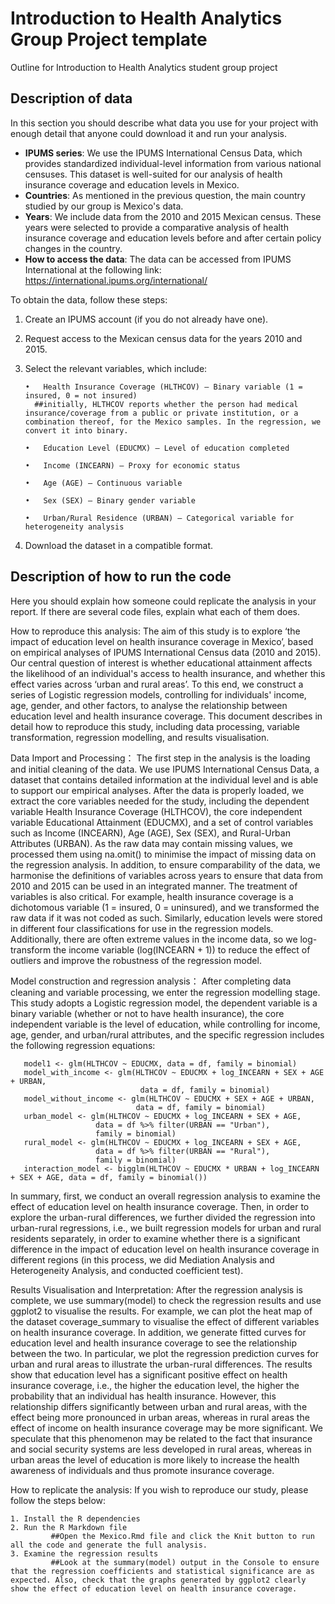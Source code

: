 # Introduction to Health Analytics Group Project template
Outline for Introduction to Health Analytics student group project

## Description of data
In this section you should describe what data you use for your project with enough detail that anyone could download it and run your analysis.
- **IPUMS series**: We use the IPUMS International Census Data, which provides standardized individual-level information from various national censuses. This dataset is well-suited for our analysis of health insurance coverage and education levels in Mexico.
- **Countries**: As mentioned in the previous question, the main country studied by our group is Mexico's data.
- **Years**: We include data from the 2010 and 2015 Mexican census. These years were selected to provide a comparative analysis of health insurance coverage and education levels before and after certain policy changes in the country.
- **How to access the data**: The data can be accessed from IPUMS International at the following link:
https://international.ipums.org/international/

To obtain the data, follow these steps:
1.	Create an IPUMS account (if you do not already have one).
 
2.	Request access to the Mexican census data for the years 2010 and 2015.
 
3.	Select the relevant variables, which include:

        •	Health Insurance Coverage (HLTHCOV) – Binary variable (1 = insured, 0 = not insured) 
	      ##initially, HLTHCOV reports whether the person had medical insurance/coverage from a public or private institution, or a combination thereof, for the Mexico samples. In the regression, we convert it into binary.

        •	Education Level (EDUCMX) – Level of education completed
	
        •	Income (INCEARN) – Proxy for economic status
	
        •	Age (AGE) – Continuous variable
	
        •	Sex (SEX) – Binary gender variable
	
        •	Urban/Rural Residence (URBAN) – Categorical variable for heterogeneity analysis
	
 4.	Download the dataset in a compatible format.

## Description of how to run the code
Here you should explain how someone could replicate the analysis in your report. If there are several code files, explain what each of them does.

How to reproduce this analysis:
The aim of this study is to explore ‘the impact of education level on health insurance coverage in Mexico’, based on empirical analyses of IPUMS International Census data (2010 and 2015). Our central question of interest is whether educational attainment affects the likelihood of an individual's access to health insurance, and whether this effect varies across ‘urban and rural areas’. To this end, we construct a series of Logistic regression models, controlling for individuals' income, age, gender, and other factors, to analyse the relationship between education level and health insurance coverage. This document describes in detail how to reproduce this study, including data processing, variable transformation, regression modelling, and results visualisation.

Data Import and Processing：
The first step in the analysis is the loading and initial cleaning of the data. We use IPUMS International Census Data, a dataset that contains detailed information at the individual level and is able to support our empirical analyses. After the data is properly loaded, we extract the core variables needed for the study, including the dependent variable Health Insurance Coverage (HLTHCOV), the core independent variable Educational Attainment (EDUCMX), and a set of control variables such as Income (INCEARN), Age (AGE), Sex (SEX), and Rural-Urban Attributes (URBAN). As the raw data may contain missing values, we processed them using na.omit() to minimise the impact of missing data on the regression analysis. In addition, to ensure comparability of the data, we harmonise the definitions of variables across years to ensure that data from 2010 and 2015 can be used in an integrated manner. The treatment of variables is also critical. For example, health insurance coverage is a dichotomous variable (1 = insured, 0 = uninsured), and we transformed the raw data if it was not coded as such. Similarly, education levels were stored in different four classifications for use in the regression models. Additionally, there are often extreme values in the income data, so we log-transform the income variable (log(INCEARN + 1)) to reduce the effect of outliers and improve the robustness of the regression model.

Model construction and regression analysis：
After completing data cleaning and variable processing, we enter the regression modelling stage. This study adopts a Logistic regression model, the dependent variable is a binary variable (whether or not to have health insurance), the core independent variable is the level of education, while controlling for income, age, gender, and urban/rural attributes, and the specific regression includes the following regression equations:
```
   model1 <- glm(HLTHCOV ~ EDUCMX, data = df, family = binomial)
   model_with_income <- glm(HLTHCOV ~ EDUCMX + log_INCEARN + SEX + AGE + URBAN, 
                             data = df, family = binomial)
   model_without_income <- glm(HLTHCOV ~ EDUCMX + SEX + AGE + URBAN, 
                            data = df, family = binomial)
   urban_model <- glm(HLTHCOV ~ EDUCMX + log_INCEARN + SEX + AGE, 
                   data = df %>% filter(URBAN == "Urban"), 
                   family = binomial)
   rural_model <- glm(HLTHCOV ~ EDUCMX + log_INCEARN + SEX + AGE, 
                   data = df %>% filter(URBAN == "Rural"), 
                   family = binomial)
   interaction_model <- bigglm(HLTHCOV ~ EDUCMX * URBAN + log_INCEARN + SEX + AGE, data = df, family = binomial())
```
In summary, first, we conduct an overall regression analysis to examine the effect of education level on health insurance coverage. Then, in order to explore the urban-rural differences, we further divided the regression into urban-rural regressions, i.e., we built regression models for urban and rural residents separately, in order to examine whether there is a significant difference in the impact of education level on health insurance coverage in different regions (in this process, we did Mediation Analysis and Heterogeneity Analysis, and conducted coefficient test).

Results Visualisation and Interpretation:
After the regression analysis is complete, we use summary(model) to check the regression results and use ggplot2 to visualise the results. For example, we can plot the heat map of the dataset coverage_summary to visualise the effect of different variables on health insurance coverage. In addition, we generate fitted curves for education level and health insurance coverage to see the relationship between the two. In particular, we plot the regression prediction curves for urban and rural areas to illustrate the urban-rural differences. The results show that education level has a significant positive effect on health insurance coverage, i.e., the higher the education level, the higher the probability that an individual has health insurance. However, this relationship differs significantly between urban and rural areas, with the effect being more pronounced in urban areas, whereas in rural areas the effect of income on health insurance coverage may be more significant. We speculate that this phenomenon may be related to the fact that insurance and social security systems are less developed in rural areas, whereas in urban areas the level of education is more likely to increase the health awareness of individuals and thus promote insurance coverage.

How to replicate the analysis:
If you wish to reproduce our study, please follow the steps below:

	1. Install the R dependencies
	2. Run the R Markdown file
             ##Open the Mexico.Rmd file and click the Knit button to run all the code and generate the full analysis.
	3. Examine the regression results
             ##Look at the summary(model) output in the Console to ensure that the regression coefficients and statistical significance are as expected. Also, check that the graphs generated by ggplot2 clearly show the effect of education level on health insurance coverage.

